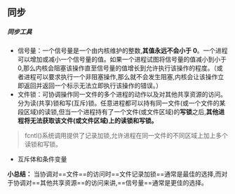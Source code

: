 ## 同步
##### 同步工具
* 信号量：一个信号量是一个由内核维护的整数,**其值永远不会小于 0**。一个进程可以增加或减小一个信号量的值。如果一个进程试图将信号量的值减小到小于 0,那么内核会阻塞该操作直至信号量的值增长到允许执行该操作的程度。（或者进程可以要求执行一个非阻塞操作,那么就不会发生阻塞,内核会让该操作立即返回并返回一个标示无法立即执行该操作的错误。）
* 文件锁：可协调操作同一文件的多个进程的动作以及对其他共享资源的访问。分为读(共享)锁和写(互斥)锁。任意进程都可以持有同一文件(或一个文件的某段区域)的读锁,但当一个进程持有了一个文件(或文件区域)的**写锁**之后,**其他进程将无法获取该文件(或文件区域)上的读锁和写锁。**
> fcntl()系统调用提供了记录加锁,允许进程在同一文件的不同区域上加上多个读锁和写锁。
* 互斥体和条件变量

**小总结：** 当协调对==文件==的访问时==文件记录加锁==通常是最佳的选择,而对于协调对==其他共享资源==的访问来讲,==信号量==通常是更佳的选择。
